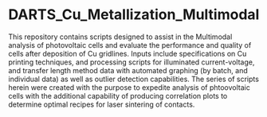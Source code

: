 # DARTS_Cu_Metallization_Multimodal
This repository contains scripts designed to assist in the Multimodal analysis of photovoltaic cells and evaluate the performance and quality of cells after deposition of Cu gridlines. Inputs include specifications on Cu printing techniques, and processing scripts for illuminated current-voltage, and transfer length method data with automated graphing (by batch, and individual data) as well as outlier detection capabilities. The series of scripts herein were created with the purpose to expedite analysis of phtoovoltaic cells with the additional capability of producing correlation plots to determine optimal recipes for laser sintering of contacts.
